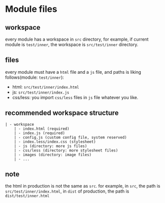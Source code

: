 # Module files

## workspace

every module has a workspace in `src` directory, for example, if current module is `test/inner`, the workspace is `src/test/inner` directory.

## files

every module must have a `html` file and a `js` file, and paths is liking follows(module: `test/inner`):
 
* html: `src/test/inner/index.html`
* js: `src/test/inner/index.js`
* css/less: you import `css/less` files in `js` file whatever you like.

## recommended workspace structure

```
| - workspace
    | - index.html (required)
    | - index.js (required)
    | - config.js (custom config file, system reserved)
    | - index.less/index.css (stylesheet)
    | - js (directory: more js files)
    | - css/less (directory: more stylesheet files)
    | - images (directory: image files)
    | - ...
```

## note

the html in production is not the same as `src`. for example, in `src`, the path is `src/test/inner/index.html`, in `dist` of production, the path is `dist/test/inner.html`  